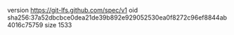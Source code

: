 version https://git-lfs.github.com/spec/v1
oid sha256:37a52dbcbce0dea21de39b892e929052530ea0f8272c96ef8844ab4016c75759
size 1533
